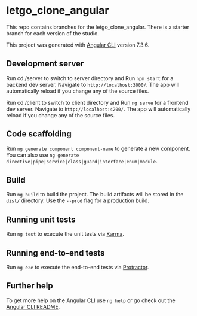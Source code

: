 # letgo_clone_angular

This repo contains branches for the letgo_clone_angular. There is a starter branch for each
version of the studio.

This project was generated with [Angular CLI](https://github.com/angular/angular-cli) version 7.3.6.

## Development server

Run cd /server to switch to server directory and Run `npm start` for a backend dev server. Navigate to `http://localhost:3000/`. The app will automatically reload if you change any of the source files.

Run cd /client to switch to client directory and Run `ng serve` for a frontend dev server. Navigate to `http://localhost:4200/`. The app will automatically reload if you change any of the source files.

## Code scaffolding

Run `ng generate component component-name` to generate a new component. You can also use `ng generate directive|pipe|service|class|guard|interface|enum|module`.

## Build

Run `ng build` to build the project. The build artifacts will be stored in the `dist/` directory. Use the `--prod` flag for a production build.

## Running unit tests

Run `ng test` to execute the unit tests via [Karma](https://karma-runner.github.io).

## Running end-to-end tests

Run `ng e2e` to execute the end-to-end tests via [Protractor](http://www.protractortest.org/).

## Further help

To get more help on the Angular CLI use `ng help` or go check out the [Angular CLI README](https://github.com/angular/angular-cli/blob/master/README.md).
